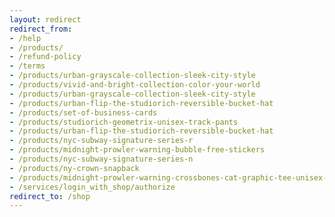 ```yaml
---
layout: redirect
redirect_from: 
- /help
- /products/
- /refund-policy
- /terms
- /products/urban-grayscale-collection-sleek-city-style
- /products/vivid-and-bright-collection-color-your-world
- /products/urban-grayscale-collection-sleek-city-style
- /products/urban-flip-the-studiorich-reversible-bucket-hat
- /products/set-of-business-cards
- /products/studiorich-geometrix-unisex-track-pants
- /products/urban-flip-the-studiorich-reversible-bucket-hat
- /products/nyc-subway-signature-series-r
- /products/midnight-prowler-warning-bubble-free-stickers
- /products/nyc-subway-signature-series-n
- /products/ny-crown-snapback
- /products/midnight-prowler-warning-crossbones-cat-graphic-tee-unisex-tee
- /services/login_with_shop/authorize
redirect_to: /shop
---
```

